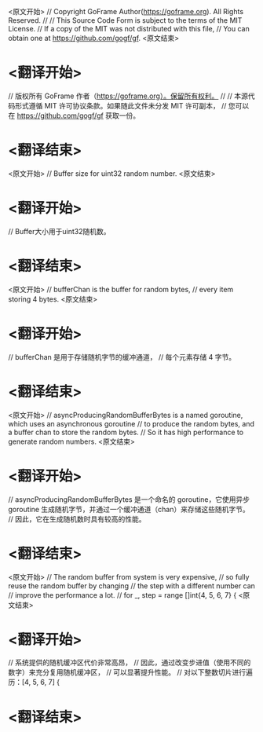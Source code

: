 
<原文开始>
// Copyright GoFrame Author(https://goframe.org). All Rights Reserved.
//
// This Source Code Form is subject to the terms of the MIT License.
// If a copy of the MIT was not distributed with this file,
// You can obtain one at https://github.com/gogf/gf.
<原文结束>

# <翻译开始>
// 版权所有 GoFrame 作者（https://goframe.org）。保留所有权利。
//
// 本源代码形式遵循 MIT 许可协议条款。如果随此文件未分发 MIT 许可副本，
// 您可以在 https://github.com/gogf/gf 获取一份。
# <翻译结束>


<原文开始>
// Buffer size for uint32 random number.
<原文结束>

# <翻译开始>
// Buffer大小用于uint32随机数。
# <翻译结束>


<原文开始>
	// bufferChan is the buffer for random bytes,
	// every item storing 4 bytes.
<原文结束>

# <翻译开始>
// bufferChan 是用于存储随机字节的缓冲通道，
// 每个元素存储 4 字节。
# <翻译结束>


<原文开始>
// asyncProducingRandomBufferBytes is a named goroutine, which uses an asynchronous goroutine
// to produce the random bytes, and a buffer chan to store the random bytes.
// So it has high performance to generate random numbers.
<原文结束>

# <翻译开始>
// asyncProducingRandomBufferBytes 是一个命名的 goroutine，它使用异步 goroutine 生成随机字节，并通过一个缓冲通道（chan）来存储这些随机字节。
// 因此，它在生成随机数时具有较高的性能。
# <翻译结束>


<原文开始>
			// The random buffer from system is very expensive,
			// so fully reuse the random buffer by changing
			// the step with a different number can
			// improve the performance a lot.
			// for _, step = range []int{4, 5, 6, 7} {
<原文结束>

# <翻译开始>
// 系统提供的随机缓冲区代价非常高昂，
// 因此，通过改变步进值（使用不同的数字）来充分复用随机缓冲区，
// 可以显著提升性能。
// 对以下整数切片进行遍历：[4, 5, 6, 7] {
# <翻译结束>

